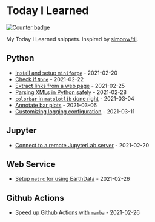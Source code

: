 # Today I Learned

[![Counter badge](https://img.shields.io/badge/count-10-green.svg)](https://shields.io/)

My Today I Learned snippets. Inspired by [simonw/til](https://github.com/simonw/til).

<!-- index starts -->
## Python

* [Install and setup `miniforge`](https://github.com/cheginit/til/blob/main/python/miniforge.md) - 2021-02-20
* [Check if `None`](https://github.com/cheginit/til/blob/main/python/none.md) - 2021-02-22
* [Extract links from a web page](https://github.com/cheginit/til/blob/main/python/html_file.md) - 2021-02-25
* [Parsing XMLs in Python safely](https://github.com/cheginit/til/blob/main/python/xlm_parse.md) - 2021-02-28
* [`colorbar` in `matplotlib` done right](https://github.com/cheginit/til/blob/main/python/colorbar.md) - 2021-03-04
* [Annotate bar plots](https://github.com/cheginit/til/blob/main/python/barplot.md) - 2021-03-06
* [Customizing logging configuration](https://github.com/cheginit/til/blob/main/python/logging.md) - 2021-03-11

## Jupyter

* [Connect to a remote JupyterLab server](https://github.com/cheginit/til/blob/main/jupyter/remote.md) - 2021-02-20

## Web Service

* [Setup `netrc` for using EarthData](https://github.com/cheginit/til/blob/main/web_service/netrc.md) - 2021-02-26

## Github Actions

* [Speed up Github Actions with `mamba`](https://github.com/cheginit/til/blob/main/github_actions/mamba.md) - 2021-02-26
<!-- index ends -->
